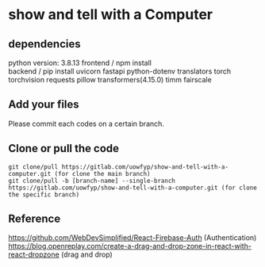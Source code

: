 # show and tell with a Computer

## dependencies

python version: 3.8.13
frontend / npm install <br />
backend / pip install uvicorn fastapi python-dotenv translators torch torchvision requests pillow transformers(4.15.0) timm fairscale

## Add your files

Please commit each codes on a certain branch.

## Clone or pull the code

```
git clone/pull https://gitlab.com/uowfyp/show-and-tell-with-a-computer.git (for clone the main branch)
git clone/pull -b [branch-name] --single-branch https://gitlab.com/uowfyp/show-and-tell-with-a-computer.git (for clone the specific branch)
```

## Reference

https://github.com/WebDevSimplified/React-Firebase-Auth (Authentication)
https://blog.openreplay.com/create-a-drag-and-drop-zone-in-react-with-react-dropzone (drag and drop)
